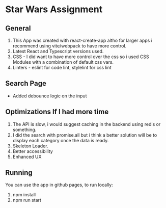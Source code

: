 # Star Wars Assignment

## General
1. This App was created with react-create-app altho for larger apps i recommend using vite/webpack to have more control.
2. Latest React and Typescript versions used.
3. CSS - I did want to have more control over the css so i used CSS Modules with a combination of default css vars.
4. Linters - eslint for code lint, stylelint for css lint

## Search Page
* Added debounce logic on the input

## Optimizations If I had more time
1. The API is slow, i would suggest caching in the backend using redis or something.
2. I did the search with promise.all but i think a better solution will be to display each category once the data is ready.
3. Skeleton Loader.
4. Better accessibility
5. Enhanced UX

## Running
You can use the app in github pages, to run locally:
1. npm install
2. npm run start